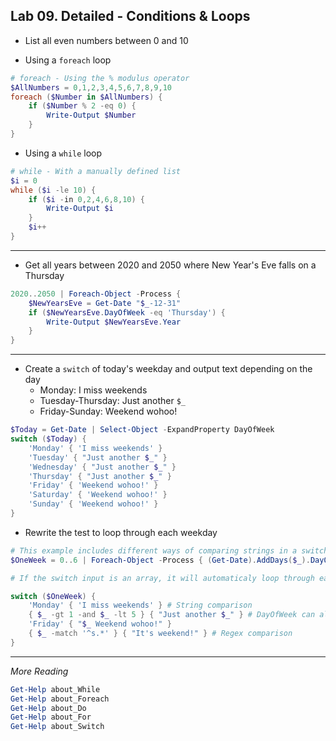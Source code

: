 ## Lab 09. Detailed - Conditions & Loops

- List all even numbers between 0 and 10

- Using a `foreach` loop

```PowerShell
# foreach - Using the % modulus operator
$AllNumbers = 0,1,2,3,4,5,6,7,8,9,10
foreach ($Number in $AllNumbers) {
    if ($Number % 2 -eq 0) {
        Write-Output $Number
    }
}
```

- Using a `while` loop

```PowerShell
# while - With a manually defined list
$i = 0
while ($i -le 10) {
    if ($i -in 0,2,4,6,8,10) {
        Write-Output $i
    }
    $i++
}
```

---

- Get all years between 2020 and 2050 where New Year's Eve falls on a Thursday

```PowerShell
2020..2050 | Foreach-Object -Process {
    $NewYearsEve = Get-Date "$_-12-31"
    if ($NewYearsEve.DayOfWeek -eq 'Thursday') {
        Write-Output $NewYearsEve.Year
    }
}
```

---

- Create a `switch` of today's weekday and output text depending on the day
  - Monday: I miss weekends
  - Tuesday-Thursday: Just another `$_`
  - Friday-Sunday: Weekend wohoo!

```PowerShell
$Today = Get-Date | Select-Object -ExpandProperty DayOfWeek
switch ($Today) {
    'Monday' { 'I miss weekends' }
    'Tuesday' { "Just another $_" }
    'Wednesday' { "Just another $_" }
    'Thursday' { "Just another $_" }
    'Friday' { 'Weekend wohoo!' }
    'Saturday' { 'Weekend wohoo!' }
    'Sunday' { 'Weekend wohoo!' }
}
```

- Rewrite the test to loop through each weekday

```PowerShell
# This example includes different ways of comparing strings in a switch statement
$OneWeek = 0..6 | Foreach-Object -Process { (Get-Date).AddDays($_).DayOfWeek }

# If the switch input is an array, it will automaticaly loop through each object in the array.

switch ($OneWeek) {
    'Monday' { 'I miss weekends' } # String comparison
    { $_ -gt 1 -and $_ -lt 5 } { "Just another $_" } # DayOfWeek can also be counted using numbers
    'Friday' { "$_ Weekend wohoo!" }
    { $_ -match '^s.*' } { "It's weekend!" } # Regex comparison
}
```

---

*More Reading*

```PowerShell
Get-Help about_While
Get-Help about_Foreach
Get-Help about_Do
Get-Help about_For
Get-Help about_Switch
```

